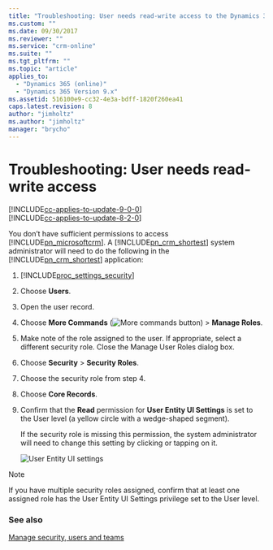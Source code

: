 ```yaml
---
title: "Troubleshooting: User needs read-write access to the Dynamics 365 Customer Engagement organization | MicrosoftDocs"
ms.custom: ""
ms.date: 09/30/2017
ms.reviewer: ""
ms.service: "crm-online"
ms.suite: ""
ms.tgt_pltfrm: ""
ms.topic: "article"
applies_to: 
  - "Dynamics 365 (online)"
  - "Dynamics 365 Version 9.x"
ms.assetid: 516100e9-cc32-4e3a-bdff-1820f260ea41
caps.latest.revision: 8
author: "jimholtz"
ms.author: "jimholtz"
manager: "brycho"
---
```

# Troubleshooting: User needs read-write access

[!INCLUDE[cc-applies-to-update-9-0-0](../includes/cc_applies_to_update_9_0_0.md)]<br/>[!INCLUDE[cc-applies-to-update-8-2-0](../includes/cc_applies_to_update_8_2_0.md)]

You don’t have sufficient permissions to access [!INCLUDE[pn_microsoftcrm](../includes/pn-microsoftcrm.md)]. A [!INCLUDE[pn_crm_shortest](../includes/pn-crm-shortest.md)] system administrator will need to do the following in the [!INCLUDE[pn_crm_shortest](../includes/pn-crm-shortest.md)] application:  
  
1. [!INCLUDE[proc_settings_security](../includes/proc-settings-security.md)]  
  
2. Choose **Users**.  
  
3. Open the user record.  
  
4. Choose **More Commands** (![More commands button](../admin/media/not-available.gif "More commands button")) > **Manage Roles**.  
  
5. Make note of the role assigned to the user. If appropriate, select a different security role. Close the Manage User Roles dialog box.  
  
6. Choose **Security** > **Security Roles**.  
  
7. Choose the security role from step 4.  
  
8. Choose **Core Records**.  
  
9. Confirm that the **Read** permission for **User Entity UI Settings** is set to the User level (a yellow circle with a wedge-shaped segment).  
  
     If the security role is missing this permission, the system administrator will need to change this setting by clicking or tapping on it.  
  
   ![User Entity UI settings](../admin/media/user-entity.png "User Entity UI settings")  
  
> [!NOTE]
>  If you have multiple security roles assigned, confirm that at least one assigned role has the User Entity UI Settings privilege set to the User level.  
  
### See also  
 [Manage security, users and teams](../admin/manage-security-users-and-teams.md)
